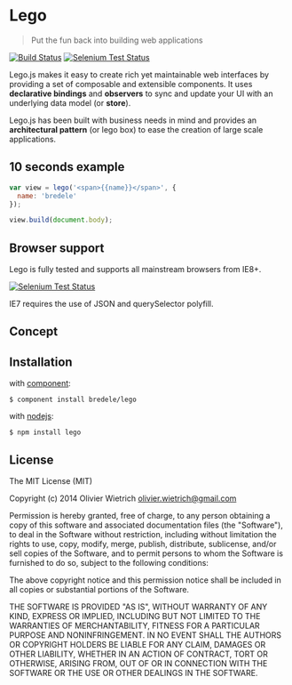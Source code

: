 # Lego

  > Put the fun back into building web applications

[![Build Status](https://travis-ci.org/bredele/brick.png?branch=master)](https://travis-ci.org/bredele/brick)  [![Selenium Test Status](https://saucelabs.com/buildstatus/bredele)](https://saucelabs.com/u/bredele)
<!-- Remember where you were young, how simple it was to stack few blocks of Lego to create your dream house? -->

Lego.js makes it easy to create rich yet maintainable web interfaces by providing a set of composable and extensible components. It uses **declarative bindings** and **observers** to sync and update your UI with an underlying data model (or **store**).

Lego.js has been built with business needs in mind and provides an **architectural pattern** (or lego box) to ease the creation of large scale applications.


## 10 seconds example

```js
var view = lego('<span>{{name}}</span>', {
  name: 'bredele'
});

view.build(document.body);
```

## Browser support

Lego is fully tested and supports all mainstream browsers from IE8+.

[![Selenium Test Status](https://saucelabs.com/browser-matrix/bredele.svg)](https://saucelabs.com/u/bredele)

IE7 requires the use of JSON and querySelector polyfill.    


## Concept

## Installation

  with [component](http://github.com/component/component):

    $ component install bredele/lego

  with [nodejs](http://nodejs.org):

    $ npm install lego

## License

The MIT License (MIT)

Copyright (c) 2014 Olivier Wietrich <olivier.wietrich@gmail.com>

Permission is hereby granted, free of charge, to any person obtaining a copy of this software and associated documentation files (the "Software"), to deal in the Software without restriction, including without limitation the rights to use, copy, modify, merge, publish, distribute, sublicense, and/or sell copies of the Software, and to permit persons to whom the Software is furnished to do so, subject to the following conditions:

The above copyright notice and this permission notice shall be included in all copies or substantial portions of the Software.

THE SOFTWARE IS PROVIDED "AS IS", WITHOUT WARRANTY OF ANY KIND, EXPRESS OR IMPLIED, INCLUDING BUT NOT LIMITED TO THE WARRANTIES OF MERCHANTABILITY, FITNESS FOR A PARTICULAR PURPOSE AND NONINFRINGEMENT. IN NO EVENT SHALL THE AUTHORS OR COPYRIGHT HOLDERS BE LIABLE FOR ANY CLAIM, DAMAGES OR OTHER LIABILITY, WHETHER IN AN ACTION OF CONTRACT, TORT OR OTHERWISE, ARISING FROM, OUT OF OR IN CONNECTION WITH THE SOFTWARE OR THE USE OR OTHER DEALINGS IN THE SOFTWARE.
